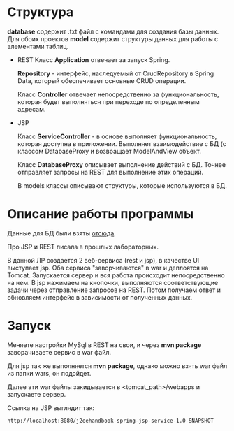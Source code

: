 # Структура 

**database** содержит .txt файл с командами для создания базы данных.
Для обоих проектов **model** содержит структуры данных для работы с элементами таблиц.

- REST
   Класс **Application** отвечает за запуск Spring.
   
   **Repository** - интерфейс, наследуемый от CrudRepository в Spring Data, который обеспечивает основные CRUD операции.
   
   Класс **Controller** отвечает непосредственно за функциональность, которая будет выполняться при переходе по определенным адресам.
   
- JSP

   Класс **ServiceController** - в основе выполняет функциональность, которая доступна в приложении. Выполняет взаимодействие с БД (с классом DatabaseProxy и возвращает ModelAndView объект.
   
   Класс **DatabaseProxy** описывает выполнение действий с БД. Точнее отправляет запросы на REST для выполнение этих операций.
   
   В models классы описывают структуры, которые используются в БД.
   
# Описание работы программы
Данные для БД были взяты [отсюда](https://ru.wikipedia.org/wiki/Jakarta_EE#Технологии).

Про JSP и REST писала в прошлых лабораторных.

В данной ЛР создается 2 веб-сервиса (rest и jsp), в качестве UI выступает jsp. Оба сервиса "заворчиваются" в war и деплоятся на Tomcat. Запускается сервер и вся работа происходит непосредственно на нем. В jsp нажимаем на кнопочки, выполняются соответствующие задачи через отправление запросов на REST. Потом получаем ответ и обновляем интерфейс в зависимости от полученных данных.


# Запуск
  Меняете настройки MySql в REST на свои, и через **mvn package** заворачиваете сервис в war файл.
  
  Для jsp так же выполняется **mvn package**, однако можно взять war файл из папки wars, он подойдет.
  
  Далее эти war файлы закидывается в <tomcat_path>/webapps и запускаете сервер.
  
  Ссылка на JSP выглядит так:
  
  `http://localhost:8080/j2eehandbook-spring-jsp-service-1.0-SNAPSHOT`
